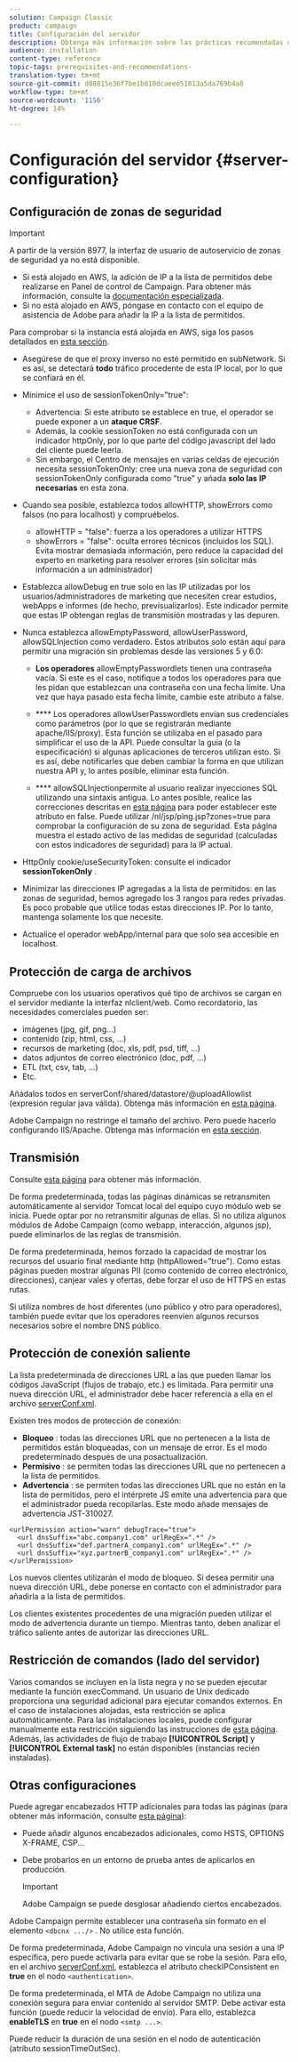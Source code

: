 ```yaml
---
solution: Campaign Classic
product: campaign
title: Configuración del servidor
description: Obtenga más información sobre las prácticas recomendadas de configuración del servidor.
audience: installation
content-type: reference
topic-tags: prerequisites-and-recommendations-
translation-type: tm+mt
source-git-commit: d88815e36f7be1b010dcaeee51013a5da769b4a8
workflow-type: tm+mt
source-wordcount: '1156'
ht-degree: 14%

---
```



# Configuración del servidor {#server-configuration}

## Configuración de zonas de seguridad

>[!IMPORTANT]
>
>A partir de la versión 8977, la interfaz de usuario de autoservicio de zonas de seguridad ya no está disponible.
>
>* Si está alojado en AWS, la adición de IP a la lista de permitidos debe realizarse en Panel de control de Campaign. Para obtener más información, consulte la [documentación especializada](https://experienceleague.adobe.com/docs/control-panel/using/instances-settings/ip-allow-listing-instance-access.html).
>* Si no está alojado en AWS, póngase en contacto con el equipo de asistencia de Adobe para añadir la IP a la lista de permitidos.

>
>
Para comprobar si la instancia está alojada en AWS, siga los pasos detallados en [esta sección](https://experienceleague.adobe.com/docs/control-panel/using/faq.html).

* Asegúrese de que el proxy inverso no esté permitido en subNetwork. Si es así, se detectará **todo** tráfico procedente de esta IP local, por lo que se confiará en él.

* Minimice el uso de sessionTokenOnly=&quot;true&quot;:

   * Advertencia: Si este atributo se establece en true, el operador se puede exponer a un **ataque CRSF**.
   * Además, la cookie sessionToken no está configurada con un indicador httpOnly, por lo que parte del código javascript del lado del cliente puede leerla.
   * Sin embargo, el Centro de mensajes en varias celdas de ejecución necesita sessionTokenOnly: cree una nueva zona de seguridad con sessionTokenOnly configurada como &quot;true&quot; y añada **solo las IP necesarias** en esta zona.

* Cuando sea posible, establezca todos allowHTTP, showErrors como falsos (no para localhost) y compruébelos.

   * allowHTTP = &quot;false&quot;: fuerza a los operadores a utilizar HTTPS
   * showErrors = &quot;false&quot;: oculta errores técnicos (incluidos los SQL). Evita mostrar demasiada información, pero reduce la capacidad del experto en marketing para resolver errores (sin solicitar más información a un administrador)

* Establezca allowDebug en true solo en las IP utilizadas por los usuarios/administradores de marketing que necesiten crear estudios, webApps e informes (de hecho, previsualizarlos). Este indicador permite que estas IP obtengan reglas de transmisión mostradas y las depuren.

* Nunca establezca allowEmptyPassword, allowUserPassword, allowSQLInjection como verdadero. Estos atributos solo están aquí para permitir una migración sin problemas desde las versiones 5 y 6.0:

   * **Los operadores** allowEmptyPasswordlets tienen una contraseña vacía. Si este es el caso, notifique a todos los operadores para que les pidan que establezcan una contraseña con una fecha límite. Una vez que haya pasado esta fecha límite, cambie este atributo a false.

   * **** Los operadores allowUserPasswordlets envían sus credenciales como parámetros (por lo que se registrarán mediante apache/IIS/proxy). Esta función se utilizaba en el pasado para simplificar el uso de la API. Puede consultar la guía (o la especificación) si algunas aplicaciones de terceros utilizan esto. Si es así, debe notificarles que deben cambiar la forma en que utilizan nuestra API y, lo antes posible, eliminar esta función.

   * **** allowSQLInjectionpermite al usuario realizar inyecciones SQL utilizando una sintaxis antigua. Lo antes posible, realice las correcciones descritas en [esta página](../../migration/using/general-configurations.md) para poder establecer este atributo en false. Puede utilizar /nl/jsp/ping.jsp?zones=true para comprobar la configuración de su zona de seguridad. Esta página muestra el estado activo de las medidas de seguridad (calculadas con estos indicadores de seguridad) para la IP actual.

* HttpOnly cookie/useSecurityToken: consulte el indicador **sessionTokenOnly** .

* Minimizar las direcciones IP agregadas a la lista de permitidos: en las zonas de seguridad, hemos agregado los 3 rangos para redes privadas. Es poco probable que utilice todas estas direcciones IP. Por lo tanto, mantenga solamente los que necesite.

* Actualice el operador webApp/internal para que solo sea accesible en localhost.

## Protección de carga de archivos

Compruebe con los usuarios operativos qué tipo de archivos se cargan en el servidor mediante la interfaz nlclient/web. Como recordatorio, las necesidades comerciales pueden ser:

* imágenes (jpg, gif, png...)
* contenido (zip, html, css, ...)
* recursos de marketing (doc, xls, pdf, psd, tiff, ...)
* datos adjuntos de correo electrónico (doc, pdf, ...)
* ETL (txt, csv, tab, ...)
* Etc.

Añádalos todos en serverConf/shared/datastore/@uploadAllowlist (expresión regular java válida). Obtenga más información en [esta página](../../installation/using/configuring-campaign-server.md#limiting-uploadable-files).

Adobe Campaign no restringe el tamaño del archivo. Pero puede hacerlo configurando IIS/Apache. Obtenga más información en [esta sección](../../installation/using/web-server-configuration.md).

## Transmisión

Consulte [esta página](../../installation/using/configuring-campaign-server.md#dynamic-page-security-and-relays) para obtener más información.

De forma predeterminada, todas las páginas dinámicas se retransmiten automáticamente al servidor Tomcat local del equipo cuyo módulo web se inicia. Puede optar por no retransmitir algunas de ellas. Si no utiliza algunos módulos de Adobe Campaign (como webapp, interacción, algunos jsp), puede eliminarlos de las reglas de transmisión.

De forma predeterminada, hemos forzado la capacidad de mostrar los recursos del usuario final mediante http (httpAllowed=&quot;true&quot;). Como estas páginas pueden mostrar algunas PII (como contenido de correo electrónico, direcciones), canjear vales y ofertas, debe forzar el uso de HTTPS en estas rutas.

Si utiliza nombres de host diferentes (uno público y otro para operadores), también puede evitar que los operadores reenvíen algunos recursos necesarios sobre el nombre DNS público.

## Protección de conexión saliente

La lista predeterminada de direcciones URL a las que pueden llamar los códigos JavaScript (flujos de trabajo, etc.) es limitada. Para permitir una nueva dirección URL, el administrador debe hacer referencia a ella en el archivo [serverConf.xml](../../installation/using/the-server-configuration-file.md).

Existen tres modos de protección de conexión:

* **Bloqueo** : todas las direcciones URL que no pertenecen a la lista de permitidos están bloqueadas, con un mensaje de error. Es el modo predeterminado después de una posactualización.
* **Permisivo** : se permiten todas las direcciones URL que no pertenecen a la lista de permitidos.
* **Advertencia** : se permiten todas las direcciones URL que no están en la lista de permitidos, pero el intérprete JS emite una advertencia para que el administrador pueda recopilarlas. Este modo añade mensajes de advertencia JST-310027.

```
<urlPermission action="warn" debugTrace="true">
  <url dnsSuffix="abc.company1.com" urlRegEx=".*" />
  <url dnsSuffix="def.partnerA_company1.com" urlRegEx=".*" />
  <url dnsSuffix="xyz.partnerB_company1.com" urlRegEx=".*" />
</urlPermission>
```

Los nuevos clientes utilizarán el modo de bloqueo. Si desea permitir una nueva dirección URL, debe ponerse en contacto con el administrador para añadirla a la lista de permitidos.

Los clientes existentes procedentes de una migración pueden utilizar el modo de advertencia durante un tiempo. Mientras tanto, deben analizar el tráfico saliente antes de autorizar las direcciones URL.

## Restricción de comandos (lado del servidor)

Varios comandos se incluyen en la lista negra y no se pueden ejecutar mediante la función execCommand. Un usuario de Unix dedicado proporciona una seguridad adicional para ejecutar comandos externos. En el caso de instalaciones alojadas, esta restricción se aplica automáticamente. Para las instalaciones locales, puede configurar manualmente esta restricción siguiendo las instrucciones de [esta página](../../installation/using/configuring-campaign-server.md#restricting-authorized-external-commands). Además, las actividades de flujo de trabajo **[!UICONTROL Script]** y **[!UICONTROL External task]** no están disponibles (instancias recién instaladas).

## Otras configuraciones

Puede agregar encabezados HTTP adicionales para todas las páginas (para obtener más información, consulte [esta página](../../installation/using/configuring-campaign-server.md#restricting-authorized-external-commands)):

* Puede añadir algunos encabezados adicionales, como HSTS, OPTIONS X-FRAME, CSP...
* Debe probarlos en un entorno de prueba antes de aplicarlos en producción.

   >[!IMPORTANT]
   >
   >Adobe Campaign se puede desglosar añadiendo ciertos encabezados.

Adobe Campaign permite establecer una contraseña sin formato en el elemento `<dbcnx .../>` . No utilice esta función.

De forma predeterminada, Adobe Campaign no vincula una sesión a una IP específica, pero puede activarla para evitar que se robe la sesión. Para ello, en el archivo [serverConf.xml](../../installation/using/the-server-configuration-file.md), establezca el atributo checkIPConsistent en **true** en el nodo `<authentication>`.

De forma predeterminada, el MTA de Adobe Campaign no utiliza una conexión segura para enviar contenido al servidor SMTP. Debe activar esta función (puede reducir la velocidad de envío). Para ello, establezca **enableTLS** en **true** en el nodo `<smtp ...>`.

Puede reducir la duración de una sesión en el nodo de autenticación (atributo sessionTimeOutSec).

